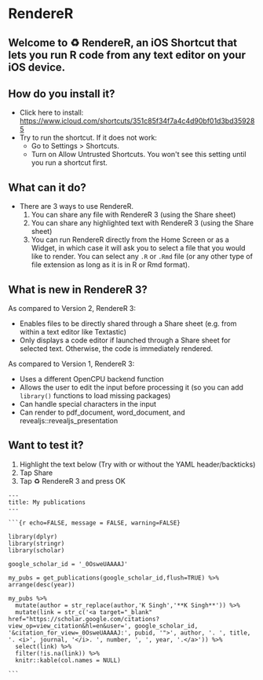 # RendereR

## Welcome to ♻️ RendereR, an iOS Shortcut that lets you run R code from any text editor on your iOS device.

## How do you install it?
- Click here to install: https://www.icloud.com/shortcuts/351c85f34f7a4c4d90bf01d3bd359285
- Try to run the shortcut. If it does not work:
  - Go to Settings > Shortcuts.
  - Turn on Allow Untrusted Shortcuts. You won't see this setting until you run a shortcut first.

## What can it do?
- There are 3 ways to use RendereR.
  1. You can share any file with RendereR 3 (using the Share sheet)
  1. You can share any highlighted text with RendereR 3 (using the Share sheet)
  2. You can run RendereR directly from the Home Screen or as a Widget, in which case it will ask you to select a file that you would like to render. You can select any `.R` or `.Rmd` file (or any other type of file extension as long as it is in R or Rmd format). 
  
## What is new in RendereR 3?
As compared to Version 2, RendereR 3:
- Enables files to be directly shared through a Share sheet (e.g. from within a text editor like Textastic)
- Only displays a code editor if launched through a Share sheet for selected text. Otherwise, the code is immediately rendered.

As compared to Version 1, RendereR 3:
- Uses a different OpenCPU backend function
- Allows the user to edit the input before processing it (so you can add `library()` functions to load missing packages)
- Can handle special characters in the input
- Can render to pdf_document, word_document, and revealjs::revealjs_presentation

## Want to test it?
1. Highlight the text below (Try with or without the YAML header/backticks)
2. Tap Share
3. Tap ♻️ RendereR 3 and press OK

~~~
---
title: My publications
---

```{r echo=FALSE, message = FALSE, warning=FALSE}

library(dplyr)
library(stringr)
library(scholar)

google_scholar_id = '_0OsweUAAAAJ'

my_pubs = get_publications(google_scholar_id,flush=TRUE) %>% arrange(desc(year))

my_pubs %>%
  mutate(author = str_replace(author,'K Singh','**K Singh**')) %>% 
  mutate(link = str_c('<a target="_blank" href="https://scholar.google.com/citations?view_op=view_citation&hl=en&user=', google_scholar_id, '&citation_for_view=_0OsweUAAAAJ:', pubid, '">', author, '. ', title, '. <i>', journal, '</i>. ', number, ', ', year, '.</a>')) %>% 
  select(link) %>% 
  filter(!is.na(link)) %>%  
  knitr::kable(col.names = NULL)

```
~~~

